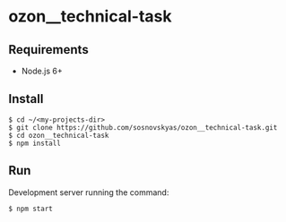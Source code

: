 # ozon__technical-task

## Requirements
- Node.js 6+

## Install
```
$ cd ~/<my-projects-dir>
$ git clone https://github.com/sosnovskyas/ozon__technical-task.git
$ cd ozon__technical-task
$ npm install
```

## Run
Development server running the command:
```
$ npm start
```
